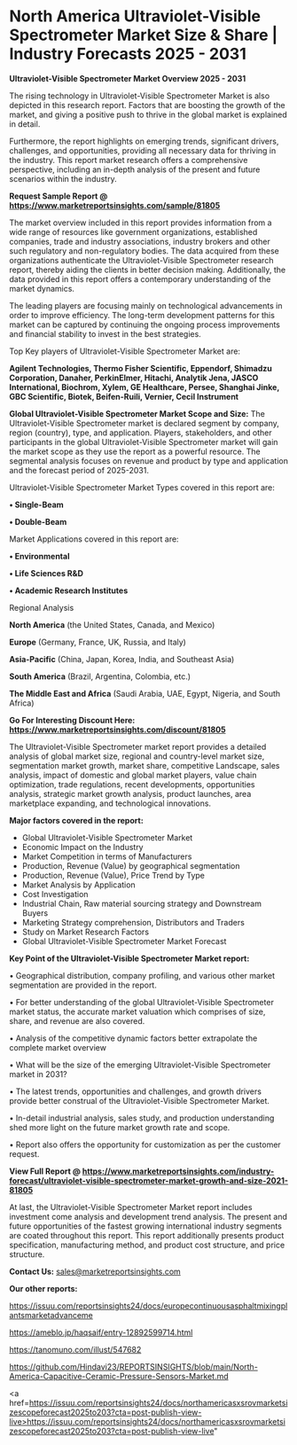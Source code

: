 # North America Ultraviolet-Visible Spectrometer Market Size & Share | Industry Forecasts 2025 - 2031

<Strong> Ultraviolet-Visible Spectrometer Market Overview 2025 - 2031</strong>

The rising technology in Ultraviolet-Visible Spectrometer Market is also depicted in this research report. Factors that are boosting the growth of the market, and giving a positive push to thrive in the global market is explained in detail.

Furthermore, the report highlights on emerging trends, significant drivers, challenges, and opportunities, providing all necessary data for thriving in the industry. This report market research offers a comprehensive perspective, including an in-depth analysis of the present and future scenarios within the industry.

<strong>Request Sample Report @ <a href=https://www.marketreportsinsights.com/sample/81805>https://www.marketreportsinsights.com/sample/81805</a></strong>

The market overview included in this report provides information from a wide range of resources like government organizations, established companies, trade and industry associations, industry brokers and other such regulatory and non-regulatory bodies. The data acquired from these organizations authenticate the Ultraviolet-Visible Spectrometer research report, thereby aiding the clients in better decision making. Additionally, the data provided in this report offers a contemporary understanding of the market dynamics.

The leading players are focusing mainly on technological advancements in order to improve efficiency. The long-term development patterns for this market can be captured by continuing the ongoing process improvements and financial stability to invest in the best strategies.

Top Key players of Ultraviolet-Visible Spectrometer Market are:

<strong>Agilent Technologies, Thermo Fisher Scientific, Eppendorf, Shimadzu Corporation, Danaher, PerkinElmer, Hitachi, Analytik Jena, JASCO International, Biochrom, Xylem, GE Healthcare, Persee, Shanghai Jinke, GBC Scientific, Biotek, Beifen-Ruili, Vernier, Cecil Instrument</strong>

<strong><b>Global Ultraviolet-Visible Spectrometer Market Scope and Size:</b></strong>
The Ultraviolet-Visible Spectrometer market is declared segment by company, region (country), type, and application. Players, stakeholders, and other participants in the global Ultraviolet-Visible Spectrometer market will gain the market scope as they use the report as a powerful resource. The segmental analysis focuses on revenue and product by type and application and the forecast period of 2025-2031.

Ultraviolet-Visible Spectrometer Market Types covered in this report are:

<strong>• Single-Beam

• Double-Beam</strong>

Market Applications covered in this report are:

<strong>• Environmental

• Life Sciences R&D

• Academic Research Institutes</strong> 

Regional Analysis

<strong>North America</strong> (the United States, Canada, and Mexico)

<strong>Europe</strong> (Germany, France, UK, Russia, and Italy)

<strong>Asia-Pacific</strong> (China, Japan, Korea, India, and Southeast Asia)

<strong>South America</strong> (Brazil, Argentina, Colombia, etc.)

<strong>The Middle East and Africa</strong> (Saudi Arabia, UAE, Egypt, Nigeria, and South Africa)

<strong>Go For Interesting Discount Here: <a href=https://www.marketreportsinsights.com/discount/81805>https://www.marketreportsinsights.com/discount/81805</a></strong>

The Ultraviolet-Visible Spectrometer market report provides a detailed analysis of global market size, regional and country-level market size, segmentation market growth, market share, competitive Landscape, sales analysis, impact of domestic and global market players, value chain optimization, trade regulations, recent developments, opportunities analysis, strategic market growth analysis, product launches, area marketplace expanding, and technological innovations.

<strong><b>Major factors covered in the report:</b></strong>
<ul>
  <li>Global Ultraviolet-Visible Spectrometer Market </li>
  <li>Economic Impact on the Industry</li>
  <li>Market Competition in terms of Manufacturers</li>
  <li>Production, Revenue (Value) by geographical segmentation</li>
  <li>Production, Revenue (Value), Price Trend by Type</li>
  <li>Market Analysis by Application</li>
  <li>Cost Investigation</li>
  <li>Industrial Chain, Raw material sourcing strategy and Downstream Buyers</li>
  <li>Marketing Strategy comprehension, Distributors and Traders</li>
  <li>Study on Market Research Factors</li>
  <li>Global Ultraviolet-Visible Spectrometer Market Forecast</li>
</ul>

<strong><b>Key Point of the Ultraviolet-Visible Spectrometer Market report:</b></strong>

• Geographical distribution, company profiling, and various other market segmentation are provided in the report.

• For better understanding of the global Ultraviolet-Visible Spectrometer market status, the accurate market valuation which comprises of size, share, and revenue are also covered.

• Analysis of the competitive dynamic factors better extrapolate the complete market overview

• What will be the size of the emerging Ultraviolet-Visible Spectrometer market in 2031?

• The latest trends, opportunities and challenges, and growth drivers provide better construal of the Ultraviolet-Visible Spectrometer Market.

• In-detail industrial analysis, sales study, and production understanding shed more light on the future market growth rate and scope.

• Report also offers the opportunity for customization as per the customer request.

<strong><b>View Full Report @ <a href=https://www.marketreportsinsights.com/industry-forecast/ultraviolet-visible-spectrometer-market-growth-and-size-2021-81805>https://www.marketreportsinsights.com/industry-forecast/ultraviolet-visible-spectrometer-market-growth-and-size-2021-81805</a></b></strong>


At last, the Ultraviolet-Visible Spectrometer Market report includes investment come analysis and development trend analysis. The present and future opportunities of the fastest growing international industry segments are coated throughout this report. This report additionally presents product specification, manufacturing method, and product cost structure, and price structure.

<strong>Contact Us:</strong>
sales@marketreportsinsights.com

<strong>Our other reports:</strong>

<a href=https://issuu.com/reportsinsights24/docs/europecontinuousasphaltmixingplantsmarketadvanceme>https://issuu.com/reportsinsights24/docs/europecontinuousasphaltmixingplantsmarketadvanceme</a>

<a href=https://ameblo.jp/haqsaif/entry-12892599714.html>https://ameblo.jp/haqsaif/entry-12892599714.html</a>

<a href=https://tanomuno.com/illust/547682>https://tanomuno.com/illust/547682</a>

<a href=https://github.com/Hindavi23/REPORTSINSIGHTS/blob/main/North-America-Capacitive-Ceramic-Pressure-Sensors-Market.md>https://github.com/Hindavi23/REPORTSINSIGHTS/blob/main/North-America-Capacitive-Ceramic-Pressure-Sensors-Market.md</a>

<a href=https://issuu.com/reportsinsights24/docs/northamericasxsrovmarketsizescopeforecast2025to203?cta=post-publish-view-live>https://issuu.com/reportsinsights24/docs/northamericasxsrovmarketsizescopeforecast2025to203?cta=post-publish-view-live</a>"
